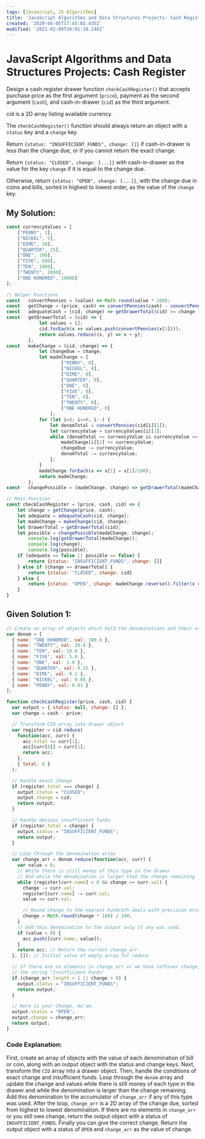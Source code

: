 ```yaml
---
tags: [Javascript, JS Algorithms]
title: 'JavaScript Algorithms and Data Structures Projects: Cash Register'
created: '2020-04-05T17:45:02.435Z'
modified: '2021-02-09T20:01:38.246Z'
---
```


JavaScript Algorithms and Data Structures Projects: Cash Register
=================================================================

Design a cash register drawer function ```checkCashRegister()``` that accepts purchase price as the first argument (```price```), payment as the second argument (```cash```), and cash-in-drawer (```cid```) as the third argument.

cid is a 2D array listing available currency.

The ```checkCashRegister()``` function should always return an object with a ```status``` key and a ```change``` key.

Return ```{status: "INSUFFICIENT_FUNDS", change: []}``` if cash-in-drawer is less than the change due, or if you cannot return the exact change.

Return ```{status: "CLOSED", change: [...]}``` with cash-in-drawer as the value for the key ```change``` if it is equal to the change due.

Otherwise, return ```{status: "OPEN", change: [...]}```, with the change due in coins and bills, sorted in highest to lowest order, as the value of the ```change``` key.

My Solution:
------------
``` javascript
const currencyValues = [
    ["PENNY", 1], 
    ["NICKEL", 5], 
    ["DIME", 10], 
    ["QUARTER", 25], 
    ["ONE", 100], 
    ["FIVE", 500], 
    ["TEN", 1000], 
    ["TWENTY", 2000], 
    ["ONE HUNDRED", 10000]
];

// Helper Functions
const   convertPennies = (value) => Math.round(value * 100);
const   getChange = (price, cash) => convertPennies(cash) - convertPennies(price);
const   adequateCash = (cid, change) => getDrawerTotal(cid) >= change ? true : false;
const   getDrawerTotal = (cid) => {
            let values = [];
            cid.forEach(x => values.push(convertPennies(x[1])));
            return values.reduce((x, y) => x + y);
        };
const   makeChange = (cid, change) => {
            let changeDue = change;
            let madeChange = [
                    ["PENNY", 0], 
                    ["NICKEL", 0], 
                    ["DIME", 0], 
                    ["QUARTER", 0], 
                    ["ONE", 0], 
                    ["FIVE", 0], 
                    ["TEN", 0], 
                    ["TWENTY", 0], 
                    ["ONE HUNDRED", 0]
                ];
            for (let i=8; i>=0; i--) {
                let denomTotal = convertPennies(cid[i][1]);
                let currencyValue = currencyValues[i][1];
                while (denomTotal >= currencyValue && currencyValue <= changeDue) {
                    madeChange[i][1] += currencyValue;
                    changeDue -= currencyValue;
                    denomTotal -= currencyValue;
                };
            }
            madeChange.forEach(x => x[1] = x[1]/100);
            return madeChange;
        };
const   changePossible = (madeChange, change) => getDrawerTotal(madeChange) >= change ? true : false;

// Main Function
const checkCashRegister = (price, cash, cid) => {
    let change = getChange(price, cash);
    let adequate = adequateCash(cid, change);
    let madeChange = makeChange(cid, change);
    let drawerTotal = getDrawerTotal(cid);
    let possible = changePossible(madeChange, change);
        console.log(getDrawerTotal(madeChange));
        console.log(change);
        console.log(possible);
    if (adequate == false || possible == false) {
        return {status: "INSUFFICIENT_FUNDS", change: []}
    } else if (change == drawerTotal) {
        return {status: "CLOSED", change: cid}
    } else {
        return {status: "OPEN", change: madeChange.reverse().filter(x => x[1] > 0)}
    }
}

```

Given Solution 1:
-----------------
``` javascript
// Create an array of objects which hold the denominations and their values
var denom = [
  { name: "ONE HUNDRED", val: 100.0 },
  { name: "TWENTY", val: 20.0 },
  { name: "TEN", val: 10.0 },
  { name: "FIVE", val: 5.0 },
  { name: "ONE", val: 1.0 },
  { name: "QUARTER", val: 0.25 },
  { name: "DIME", val: 0.1 },
  { name: "NICKEL", val: 0.05 },
  { name: "PENNY", val: 0.01 }
];

function checkCashRegister(price, cash, cid) {
  var output = { status: null, change: [] };
  var change = cash - price;

  // Transform CID array into drawer object
  var register = cid.reduce(
    function(acc, curr) {
      acc.total += curr[1];
      acc[curr[0]] = curr[1];
      return acc;
    },
    { total: 0 }
  );

  // Handle exact change
  if (register.total === change) {
    output.status = "CLOSED";
    output.change = cid;
    return output;
  }

  // Handle obvious insufficient funds
  if (register.total < change) {
    output.status = "INSUFFICIENT_FUNDS";
    return output;
  }

  // Loop through the denomination array
  var change_arr = denom.reduce(function(acc, curr) {
    var value = 0;
    // While there is still money of this type in the drawer
    // And while the denomination is larger than the change remaining
    while (register[curr.name] > 0 && change >= curr.val) {
      change -= curr.val;
      register[curr.name] -= curr.val;
      value += curr.val;

      // Round change to the nearest hundreth deals with precision errors
      change = Math.round(change * 100) / 100;
    }
    // Add this denomination to the output only if any was used.
    if (value > 0) {
      acc.push([curr.name, value]);
    }
    return acc; // Return the current change_arr
  }, []); // Initial value of empty array for reduce

  // If there are no elements in change_arr or we have leftover change, return
  // the string "Insufficient Funds"
  if (change_arr.length < 1 || change > 0) {
    output.status = "INSUFFICIENT_FUNDS";
    return output;
  }

  // Here is your change, ma'am.
  output.status = "OPEN";
  output.change = change_arr;
  return output;
}
```
### Code Explanation:
First, create an array of objects with the value of each denomination of bill or coin, along with an output object with the status and change keys. Next, transform the ```CID``` array into a drawer object. Then, handle the conditions of exact change and insufficient funds. Loop through the ```denom``` array and update the change and values while there is still money of each type in the drawer and while the denomination is larger than the change remaining. Add this denomination to the accumulator of ```change_arr``` if any of this type was used. After the loop, ```change_arr``` is a 2D array of the change due, sorted from highest to lowest denomination. If there are no elements in ```change_arr``` or you still owe change, return the output object with a status of ```INSUFFICIENT_FUNDS```. Finally you can give the correct change. Return the output object with a status of ```OPEN``` and ```change_arr``` as the value of change.
